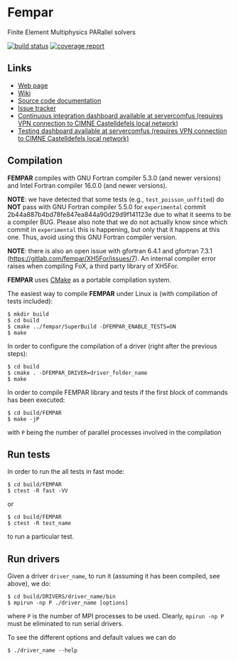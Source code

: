# Fempar

Finite Element Multiphysics PARallel solvers

[![build status](https://gitlab.com/fempar/fempar/badges/experimental/build.svg)](https://gitlab.com/fempar/fempar/commits/experimental)
[![coverage report](https://gitlab.com/fempar/fempar/badges/experimental/coverage.svg)](https://gitlab.com/fempar/fempar/commits/experimental)

## Links

- [Web page](http://www.fempar.org/)
- [Wiki](https://gitlab.com/fempar/fempar/wikis/home)
- [Source code documentation](http://fempar.org/documentation/)
- [Issue tracker](https://gitlab.com/fempar/fempar/issues)
- [Continuous integration dashboard available at servercomfus (requires VPN connection to CIMNE Castelldefels local network)](http://ci.servercomfus/projects/2)
- [Testing dashboard available at servercomfus (requires VPN connection to CIMNE Castelldefels local network)](http://servercomfus:8080/index.php?project=fempar)

## Compilation

**FEMPAR** compiles with GNU Fortran compiler 5.3.0 (and newer versions) and Intel Fortran compiler 16.0.0 (and newer versions).

**NOTE**: we have detected that some tests (e.g., `test_poisson_unffited`) do **NOT** pass with GNU Fortran compiler 5.5.0 for `experimental` 
commit 2b44a887b4bd78fe847ea844a90d29d9f141123e due to what it seems to be a compiler BUG. Please also note that we do not actually know since 
which commit in `experimental` this is happening, but only that it happens at this one. Thus, avoid using this GNU Fortran compiler version.

**NOTE**: there is also an open issue with gfortran 6.4.1 and gfortran 7.3.1 (https://gitlab.com/fempar/XH5For/issues/7). An internal
compiler error raises when compiling FoX, a third party library of XH5For. 

**FEMPAR** uses [CMake](https://cmake.org/) as a portable compilation system. 

The easiest way to compile **FEMPAR** under Linux is (with compilation of tests included):

```
$ mkdir build
$ cd build
$ cmake ../fempar/SuperBuild -DFEMPAR_ENABLE_TESTS=ON
$ make
```

In order to configure the compilation of a driver (right after the previous steps):

```
$ cd build
$ cmake . -DFEMPAR_DRIVER=driver_folder_name
$ make
```

In order to compile FEMPAR library and tests if the first block of commands has been executed:

```
$ cd build/FEMPAR
$ make -jP
```
with ```P``` being the number of parallel processes involved in the compilation

## Run tests

In order to run the all tests in fast mode:

```
$ cd build/FEMPAR
$ ctest -R fast -VV
```

or 

```
$ cd build/FEMPAR
$ ctest -R test_name
```

to run a particular test.

## Run drivers

Given a driver ```driver_name```, to run it (assuming it has been compiled, see above), we do:

```
$ cd build/DRIVERS/driver_name/bin
$ mpirun -np P ./driver_name [options]
```

where ```P``` is the number of MPI processes to be used. Clearly, ```mpirun -np P``` must be eliminated to run serial drivers.

To see the different options and default values we can do

```
$ ./driver_name --help
```




